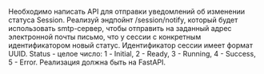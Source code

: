 Необходимо написать API для отправки уведомлений об изменении статуса Session. Реализуй эндпойнт /session/notify, который будет использовать smtp-сервер, чтобы отправить на заданный адрес электронной почты письмо, что у сессии с конкретным идентификатором новый статус. Идентификатор сессии имеет формат UUID. Status - целое число: 1 - Initial, 2 - Ready, 3 - Running, 4 - Success, 5 - Error. Реализация должна быть на FastAPI.